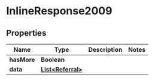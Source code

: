 

# InlineResponse2009

## Properties

Name | Type | Description | Notes
------------ | ------------- | ------------- | -------------
**hasMore** | **Boolean** |  | 
**data** | [**List&lt;Referral&gt;**](Referral.md) |  | 



